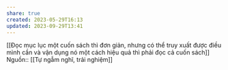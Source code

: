 ```yaml
---
share: true
created: 2023-05-29T16:13
updated: 2023-09-29T13:41
---
```

[[Đọc mục lục một cuốn sách thì đơn giản, nhưng có thể truy xuất được điều mình cần và vận dụng nó một cách hiệu quả thì phải đọc cả cuốn sách]]
Nguồn:: [[Tự ngẫm nghĩ, trải nghiệm]]
